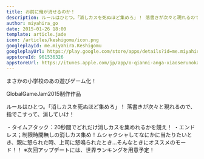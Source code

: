 ```yaml
---
title: お前に俺が消せるのか！
description: ルールはひとつ。「消しカスを死ぬほど集めろ」！ 落書きが次々と現れるので、指でこすって、消していけ！
author: miyahira_go
date: 2015-01-26 18:00
template: article.jade
icon: /articles/keshigomu/icon.png
googleplayId: me.miyahira.Keshigomu
googleplayUrl: https://play.google.com/store/apps/details?id=me.miyahira.Keshigomu
appstoreId: 961536326
appstoreUrl: https://itunes.apple.com/jp/app/o-qianni-anga-xiaoserunoka!/id961536326?mt=8&ign-mpt=uo%3D4
---
```

まさかの小学校のあの遊びゲーム化！

GlobalGameJam2015制作作品

ルールはひとつ。「消しカスを死ぬほど集めろ」！
落書きが次々と現れるので、指でこすって、消していけ！

<span class="more"></span>


・タイムアタック：20秒間でどれだけ消しカスを集めれるかを競え！
・エンドレス；制限時間無しの消しカス集め！ムシャクシャしてなにかに当たりたいとき、親に怒られた時、上司に怒鳴られたとき…そんなときにオススメのモード！！
※次回アップデートには、世界ランキングを用意予定！


